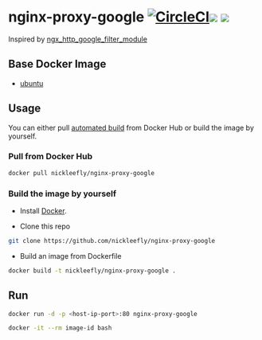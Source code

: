# nginx-proxy-google [![CircleCI](https://circleci.com/gh/nickleefly/nginx-proxy-google.svg?style=svg)](https://circleci.com/gh/nickleefly/nginx-proxy-google)[![](https://images.microbadger.com/badges/version/nickleefly/nginx-proxy-google.svg)](https://microbadger.com/images/nickleefly/nginx-proxy-google "Get your own version badge on microbadger.com") [![](https://images.microbadger.com/badges/image/nickleefly/nginx-proxy-google.svg)](https://microbadger.com/images/nickleefly/nginx-proxy-google "Get your own image badge on microbadger.com")

Inspired by [ngx_http_google_filter_module](https://github.com/cuber/ngx_http_google_filter_module)

## Base Docker Image

* [ubuntu](https://hub.docker.com/_/ubuntu/)

## Usage

You can either pull [automated build](https://hub.docker.com/r/nickleefly/nginx-proxy-google/) from Docker Hub or build the image by yourself.

### Pull from Docker Hub

```bash
docker pull nickleefly/nginx-proxy-google
```

### Build the image by yourself

+ Install [Docker](https://docs.docker.com/engine/installation/#installation).

+ Clone this repo

```bash
git clone https://github.com/nickleefly/nginx-proxy-google
```

+ Build an image from Dockerfile

```bash
docker build -t nickleefly/nginx-proxy-google .
```

## Run

```bash
docker run -d -p <host-ip-port>:80 nginx-proxy-google
```

```bash
docker -it --rm image-id bash
```


